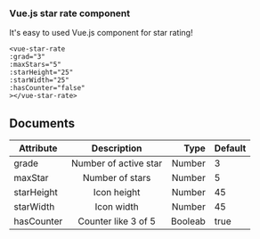 ### Vue.js star rate component

It's easy to used Vue.js component for star rating!

```
<vue-star-rate
:grad="3"
:maxStars="5"
:starHeight="25"
:starWidth="25"
:hasCounter="false"
></vue-star-rate>
```

## Documents

| Attribute  |      Description      |    Type | Default |
| ---------- | :-------------------: | ------: | ------- |
| grade      | Number of active star |  Number | 3       |
| maxStar    |    Number of stars    |  Number | 5       |
| starHeight |      Icon height      |  Number | 45      |
| starWidth  |      Icon width       |  Number | 45      |
| hasCounter |  Counter like 3 of 5  | Booleab | true    |
